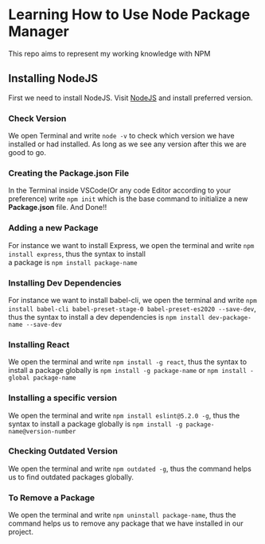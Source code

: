 # Learning How to Use Node Package Manager
This repo aims to represent my working knowledge with NPM
<br>
## Installing NodeJS
First we need to install NodeJS. Visit [NodeJS](https://nodejs.org/en/) and install preferred version. 

### Check Version
We open Terminal and write `node -v` to check which version we have installed or had installed. As long as we see any version after this we are good to go.

### Creating the **Package.json** File 
In the Terminal inside VSCode(Or any code Editor according to your preference) write `npm init` which is the base command to initialize a new **Package.json** file. And Done!!

### Adding a new Package
For instance we want to install Express, we open the terminal and write `npm install express`, thus the syntax to install <br> a package is `npm install package-name`

### Installing Dev Dependencies 
For instance we want to install babel-cli, we open the terminal and write `npm install babel-cli babel-preset-stage-0 babel-preset-es2020 --save-dev`, thus the syntax to install a dev dependencies is `npm install dev-package-name --save-dev`

### Installing React
We open the terminal and write `npm install -g react`, thus the syntax to install a package globally is `npm install -g package-name` or `npm install -global package-name` 

### Installing a specific version
We open the terminal and write `npm install eslint@5.2.0 -g`, thus the syntax to install a package globally is `npm install -g package-name@version-number`

### Checking Outdated Version
We open the terminal and write `npm outdated -g`, thus the command helps us to find outdated packages globally.

### To Remove a Package
We open the terminal and write `npm uninstall package-name`, thus the command helps us to remove any package that we have installed in our project.

